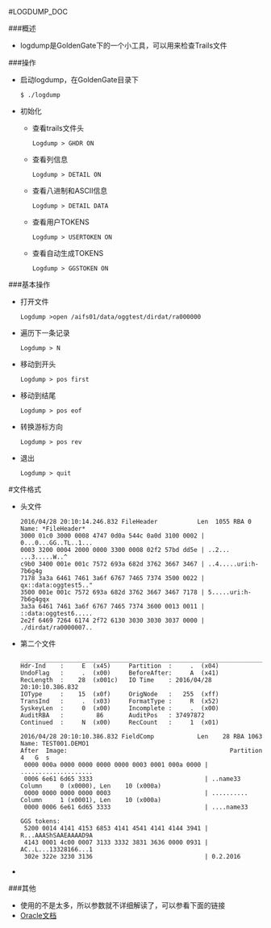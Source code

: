 #LOGDUMP_DOC

###概述
* logdump是GoldenGate下的一个小工具，可以用来检查Trails文件

###操作

* 启动logdump，在GoldenGate目录下

	```
	$ ./logdump
	```
* 初始化
	* 查看trails文件头

		```
		Logdump > GHDR ON
		```
	* 查看列信息

		```
		Logdump > DETAIL ON		
		```
	* 查看八进制和ASCII信息

		```
		Logdump > DETAIL DATA
		```

	* 查看用户TOKENS

		```
		Logdump > USERTOKEN ON		
		```
	* 查看自动生成TOKENS
		
		```
		Logdump > GGSTOKEN ON
		```

		
	
###基本操作

* 打开文件

	```
	Logdump >open /aifs01/data/oggtest/dirdat/ra000000
	```

* 遍历下一条记录

	```
	Logdump > N
	```
	

* 移动到开头


	```
	Logdump > pos first
	```
	
* 移动到结尾


	```
	Logdump > pos eof
	```
* 转换游标方向

	```
	Logdump > pos rev
	```
* 退出
	
	```
	Logdump > quit
	```

#文件格式
* 头文件

	```
	2016/04/28 20:10:14.246.832 FileHeader           Len  1055 RBA 0 
	Name: *FileHeader* 
	3000 01c0 3000 0008 4747 0d0a 544c 0a0d 3100 0002 | 0...0...GG..TL..1...  
	0003 3200 0004 2000 0000 3300 0008 02f2 57bd dd5e | ..2... ...3.....W..^  
	c9b0 3400 001e 001c 7572 693a 682d 3762 3667 3467 | ..4.....uri:h-7b6g4g  
	7178 3a3a 6461 7461 3a6f 6767 7465 7374 3500 0022 | qx::data:oggtest5.."  
	3500 001e 001c 7572 693a 682d 3762 3667 3467 7178 | 5.....uri:h-7b6g4gqx  
	3a3a 6461 7461 3a6f 6767 7465 7374 3600 0013 0011 | ::data:oggtest6.....  
	2e2f 6469 7264 6174 2f72 6130 3030 3030 3037 0000 | ./dirdat/ra0000007..   
	```
* 第二个文件

	```
	___________________________________________________________________ 
	Hdr-Ind    :     E  (x45)     Partition  :     .  (x04)  
	UndoFlag   :     .  (x00)     BeforeAfter:     A  (x41)  
	RecLength  :    28  (x001c)   IO Time    : 2016/04/28 20:10:10.386.832   
	IOType     :    15  (x0f)     OrigNode   :   255  (xff) 
	TransInd   :     .  (x03)     FormatType :     R  (x52) 
	SyskeyLen  :     0  (x00)     Incomplete :     .  (x00) 
	AuditRBA   :         86       AuditPos   : 37497872 
	Continued  :     N  (x00)     RecCount   :     1  (x01) 
	
	2016/04/28 20:10:10.386.832 FieldComp            Len    28 RBA 1063 
	Name: TEST001.DEMO1 
	After  Image:                                             Partition 4   G  s   
	 0000 000a 0000 0000 0000 0000 0003 0001 000a 0000 | ....................  
	 0006 6e61 6d65 3333                               | ..name33  
	Column     0 (x0000), Len    10 (x000a)  
	 0000 0000 0000 0000 0003                          | ..........  
	Column     1 (x0001), Len    10 (x000a)  
	 0000 0006 6e61 6d65 3333                          | ....name33  
	  
	GGS tokens: 
	 5200 0014 4141 4153 6853 4141 4541 4141 4144 3941 | R...AAAShSAAEAAAAD9A  
	 4143 0001 4c00 0007 3133 3332 3831 3636 0000 0931 | AC..L...13328166...1  
	 302e 322e 3230 3136                               | 0.2.2016  
	```

* 


###其他
* 使用的不是太多，所以参数就不详细解读了，可以参看下面的链接
* [Oracle文档](https://docs.oracle.com/goldengate/c1221/gg-winux/GLOGD/wu_logdump.htm#GLOGD112
)





